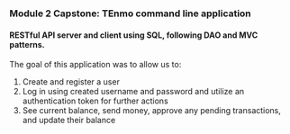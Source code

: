 ### Module 2 Capstone: TEnmo command line application
#### RESTful API server and client using SQL, following DAO and MVC patterns.

The goal of this application was to allow us to:

1. Create and register a user
2. Log in using created username and password and utilize an authentication token for further actions
3. See current balance, send money, approve any pending transactions, and update their balance

